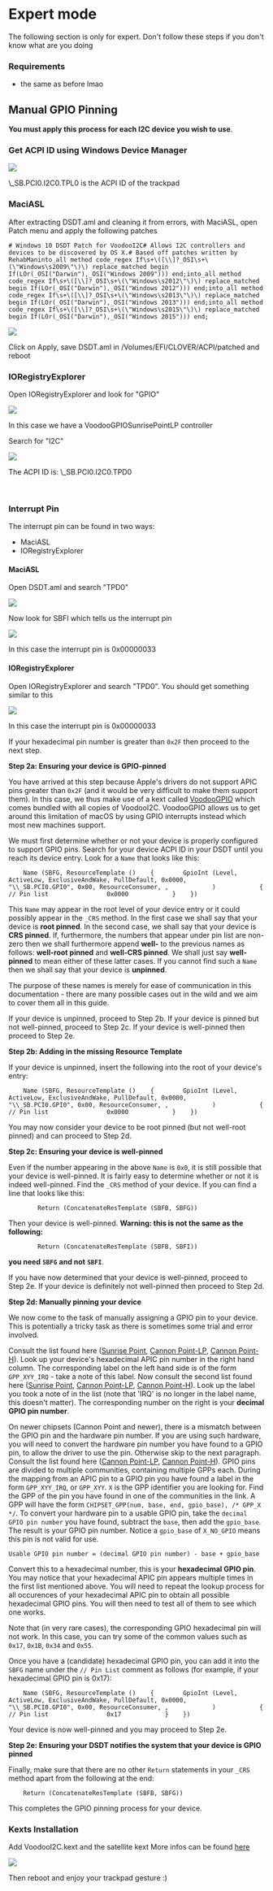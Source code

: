 # Expert mode

The following section is only for expert. Don't follow these steps if you don't know what are you doing

### Requirements <a id="requirements"></a>

* the same as before lmao

## Manual GPIO Pinning <a id="manual-gpio-pinning"></a>

**You must apply this process for each I2C device you wish to use**.

### Get ACPI ID using Windows Device Manager <a id="get-acpi-id-using-windows-device-manager"></a>

![](https://blobscdn.gitbook.com/v0/b/gitbook-28427.appspot.com/o/assets%2F-Lz9HmN8eqkDm_mnJR3I%2F-LzImQenF-Cog1yCLqaL%2F-LzImy5wO7m868iNrnLE%2Fimage.png?alt=media&token=108a99b1-2888-4339-8106-b007260e21f2)

\\_SB.PCI0.I2C0.TPL0 is the ACPI ID of the trackpad

### MaciASL <a id="maciasl"></a>

After extracting DSDT.aml and cleaning it from errors, with MaciASL, open Patch menu and apply the following patches

```text
# Windows 10 DSDT Patch for VoodooI2C# Allows I2C controllers and devices to be discovered by OS X.# Based off patches written by RehabMan​into_all method code_regex If\s+\([\\]?_OSI\s+\(\"Windows\s2009\"\)\) replace_matched begin If(LOr(_OSI("Darwin"),_OSI("Windows 2009"))) end;into_all method code_regex If\s+\([\\]?_OSI\s+\(\"Windows\s2012\"\)\) replace_matched begin If(LOr(_OSI("Darwin"),_OSI("Windows 2012"))) end;into_all method code_regex If\s+\([\\]?_OSI\s+\(\"Windows\s2013\"\)\) replace_matched begin If(LOr(_OSI("Darwin"),_OSI("Windows 2013"))) end;into_all method code_regex If\s+\([\\]?_OSI\s+\(\"Windows\s2015\"\)\) replace_matched begin If(LOr(_OSI("Darwin"),_OSI("Windows 2015"))) end;        
```

![](https://blobscdn.gitbook.com/v0/b/gitbook-28427.appspot.com/o/assets%2F-Lz9HmN8eqkDm_mnJR3I%2F-LzI_kiUfZn2d5fK0Ufq%2F-LzIaKrHrrtz4w43iI2Q%2Fimage.png?alt=media&token=26436759-812d-40ac-8b67-f4610ea85997)

Click on Apply, save DSDT.aml in /Volumes/EFI/CLOVER/ACPI/patched and reboot

### IORegistryExplorer <a id="ioregistryexplorer"></a>

Open IORegistryExplorer and look for "GPIO"

![](https://blobscdn.gitbook.com/v0/b/gitbook-28427.appspot.com/o/assets%2F-Lz9HmN8eqkDm_mnJR3I%2F-LzIkYSnxEBkM1yuqNmt%2F-LzIkxF099BV_Lh11PE4%2Fimage.png?alt=media&token=9641aa87-1cf5-4531-8142-1c2c231ba20e)

In this case we have a VoodooGPIOSunrisePointLP controller

Search for "I2C"

![](https://blobscdn.gitbook.com/v0/b/gitbook-28427.appspot.com/o/assets%2F-Lz9HmN8eqkDm_mnJR3I%2F-LzImQenF-Cog1yCLqaL%2F-LzInyddlEGKIZzyQEKW%2Fimage.png?alt=media&token=9db39853-284b-44f0-b716-e951c028e3c9)

The ACPI ID is: \\_SB.PCI0.I2C0.TPD0

​

### Interrupt Pin <a id="interrupt-pin"></a>

The interrupt pin can be found in two ways:

* MaciASL
* IORegistryExplorer

#### MaciASL <a id="maciasl-1"></a>

Open DSDT.aml and search "TPD0"

![](https://blobscdn.gitbook.com/v0/b/gitbook-28427.appspot.com/o/assets%2F-Lz9HmN8eqkDm_mnJR3I%2F-LzImQenF-Cog1yCLqaL%2F-LzIoikKbBWLemkDbWdN%2Fimage.png?alt=media&token=c2282d22-502c-4c54-9370-cfb11948149f)

Now look for SBFI which tells us the interrupt pin

![](https://blobscdn.gitbook.com/v0/b/gitbook-28427.appspot.com/o/assets%2F-Lz9HmN8eqkDm_mnJR3I%2F-LzImQenF-Cog1yCLqaL%2F-LzIoqV50dj4WWwcI0Te%2Fimage.png?alt=media&token=4902ce29-9b17-4bc6-84e0-22ecfa6dc91e)

In this case the interrupt pin is 0x00000033

#### IORegistryExplorer <a id="ioregistryexplorer-1"></a>

Open IORegistryExplorer and search "TPD0". You should get something similar to this

![](https://blobscdn.gitbook.com/v0/b/gitbook-28427.appspot.com/o/assets%2F-Lz9HmN8eqkDm_mnJR3I%2F-LzImQenF-Cog1yCLqaL%2F-LzIpezSJCSXDjLpnUqM%2Fimage.png?alt=media&token=8954a194-0317-4e4f-a9f6-8dd345cd9eab)

In this case the interrupt pin is 0x00000033

If your hexadecimal pin number is greater than `0x2F` then proceed to the next step.

 **Step 2a: Ensuring your device is GPIO-pinned**

You have arrived at this step because Apple's drivers do not support APIC pins greater than `0x2F` \(and it would be very difficult to make them support them\). In this case, we thus make use of a kext called [VoodooGPIO](https://github.com/coolstar/VoodooGPIO) which comes bundled with all copies of VoodooI2C. VoodooGPIO allows us to get around this limitation of macOS by using GPIO interrupts instead which most new machines support.

We must first determine whether or not your device is properly configured to support GPIO pins. Search for your device ACPI ID in your DSDT until you reach its device entry. Look for a `Name` that looks like this:

```text
    Name (SBFG, ResourceTemplate ()    {        GpioInt (Level, ActiveLow, ExclusiveAndWake, PullDefault, 0x0000,            "\\_SB.PCI0.GPI0", 0x00, ResourceConsumer, ,            )            {   // Pin list                0x0000            }    })
```

This `Name` may appear in the root level of your device entry or it could possibly appear in the `_CRS` method. In the first case we shall say that your device is **root pinned**. In the second case, we shall say that your device is **CRS pinned**. If, furthermore, the numbers that appear under pin list are non-zero then we shall furthermore append **well-** to the previous names as follows: **well-root pinned** and **well-CRS pinned**. We shall just say **well-pinned** to mean either of these latter cases. If you cannot find such a `Name` then we shall say that your device is **unpinned**.

The purpose of these names is merely for ease of communication in this documentation - there are many possible cases out in the wild and we aim to cover them all in this guide.

If your device is unpinned, proceed to Step 2b. If your device is pinned but not well-pinned, proceed to Step 2c. If your device is well-pinned then proceed to Step 2e.

**Step 2b: Adding in the missing Resource Template**

If your device is unpinned, insert the following into the root of your device's entry:

```text
    Name (SBFG, ResourceTemplate ()    {        GpioInt (Level, ActiveLow, ExclusiveAndWake, PullDefault, 0x0000,            "\\_SB.PCI0.GPI0", 0x00, ResourceConsumer, ,            )            {   // Pin list                0x0000            }    })
```

You may now consider your device to be root pinned \(but not well-root pinned\) and can proceed to Step 2d.

**Step 2c: Ensuring your device is well-pinned**

Even if the number appearing in the above `Name` is `0x0`, it is still possible that your device is well-pinned. It is fairly easy to determine whether or not it is indeed well-pinned. Find the `_CRS` method of your device. If you can find a line that looks like this:

```text
        Return (ConcatenateResTemplate (SBFB, SBFG))
```

Then your device is well-pinned. **Warning: this is not the same as the following:**

```text
        Return (ConcatenateResTemplate (SBFB, SBFI))
```

**you need** **`SBFG`** **and not** **`SBFI`**.

If you have now determined that your device is well-pinned, proceed to Step 2e. If your device is definitely not well-pinned then proceed to Step 2d.

**Step 2d: Manually pinning your device**

We now come to the task of manually assigning a GPIO pin to your device. This is potentially a tricky task as there is sometimes some trial and error involved.

Consult the list found here \([Sunrise Point](https://github.com/coreboot/coreboot/blob/master/src/soc/intel/skylake/include/soc/gpio_defs.h#L43), [Cannon Point-LP](https://github.com/coreboot/coreboot/blob/master/src/soc/intel/cannonlake/include/soc/gpio_defs.h#L42), [Cannon Point-H](https://github.com/coreboot/coreboot/blob/master/src/soc/intel/cannonlake/include/soc/gpio_defs_cnp_h.h#L42)\). Look up your device's hexadecimal APIC pin number in the right hand column. The corresponding label on the left hand side is of the form `GPP_XYY_IRQ` - take a note of this label. Now consult the second list found here \([Sunrise Point](https://github.com/coreboot/coreboot/blob/master/src/soc/intel/skylake/include/soc/gpio_soc_defs.h#L37), [Cannon Point-LP](https://github.com/coreboot/coreboot/blob/master/src/soc/intel/cannonlake/include/soc/gpio_soc_defs.h#L45), [Cannon Point-H](https://github.com/coreboot/coreboot/blob/master/src/soc/intel/cannonlake/include/soc/gpio_soc_defs_cnp_h.h#L40)\). Look up the label you took a note of in the list \(note that 'IRQ' is no longer in the label name, this doesn't matter\). The corresponding number on the right is your **decimal GPIO pin number**.

On newer chipsets \(Cannon Point and newer\), there is a mismatch between the GPIO pin and the hardware pin number. If you are using such hardware, you will need to convert the hardware pin number you have found to a GPIO pin, to allow the driver to use the pin. Otherwise skip to the next paragraph. Consult the list found here \([Cannon Point-LP](https://github.com/coolstar/VoodooGPIO/blob/master/VoodooGPIO/CannonLake-LP/VoodooGPIOCannonLakeLP.hpp#L366), [Cannon Point-H](https://github.com/coolstar/VoodooGPIO/blob/master/VoodooGPIO/CannonLake-H/VoodooGPIOCannonLakeH.hpp#L414)\). GPIO pins are divided to multiple communities, containing multiple GPPs each. During the mapping from an APIC pin to a GPIO pin you have found a label in the form `GPP_XYY_IRQ`, or `GPP_XYY`. `X` is the GPP identifier you are looking for. Find the GPP of the pin you have found in one of the communities in the link. A GPP will have the form `CHIPSET_GPP(num, base, end, gpio_base), /* GPP_X */`. To convert your hardware pin to a usable GPIO pin, take the `decimal GPIO pin number` you have found, subtract the `base`, then add the `gpio_base`. The result is your GPIO pin number. Notice a `gpio_base` of `X_NO_GPIO` means this pin is not valid for use.

`Usable GPIO pin number = (decimal GPIO pin number) - base + gpio_base`

Convert this to a hexadecimal number, this is your **hexadecimal GPIO pin**. You may notice that your hexadecimal APIC pin appears multiple times in the first list mentioned above. You will need to repeat the lookup process for all occurences of your hexadecimal APIC pin to obtain all possible hexadecimal GPIO pins. You will then need to test all of them to see which one works.

Note that \(in very rare cases\), the corresponding GPIO hexadecimal pin will not work. In this case, you can try some of the common values such as `0x17`, `0x1B`, `0x34` and `0x55`.

Once you have a \(candidate\) hexadecimal GPIO pin, you can add it into the `SBFG` name under the `// Pin List` comment as follows \(for example, if your hexadecimal GPIO pin is 0x17\):

```text
    Name (SBFG, ResourceTemplate ()    {        GpioInt (Level, ActiveLow, ExclusiveAndWake, PullDefault, 0x0000,            "\\_SB.PCI0.GPI0", 0x00, ResourceConsumer, ,            )            {   // Pin list                0x17            }    })
```

Your device is now well-pinned and you may proceed to Step 2e.

**Step 2e: Ensuring your DSDT notifies the system that your device is GPIO pinned**

Finally, make sure that there are no other `Return` statements in your `_CRS` method apart from the following at the end:

```text
    Return (ConcatenateResTemplate (SBFB, SBFG))
```

This completes the GPIO pinning process for your device.

### Kexts Installation <a id="kexts-installation"></a>

Add VoodooI2C.kext and the satellite kext More infos can be found [here](https://voodooi2c.github.io/#Satellite%20Kexts/Satellite%20Kexts)​

![](https://blobscdn.gitbook.com/v0/b/gitbook-28427.appspot.com/o/assets%2F-Lz9HmN8eqkDm_mnJR3I%2F-LzIkYSnxEBkM1yuqNmt%2F-LzIll1t8iqjFJo4jJjR%2Fimage.png?alt=media&token=c94e2b62-fc8a-4c08-b57b-48f395f84898)

Then reboot and enjoy your trackpad gesture :\)

### ​ <a id="undefined"></a>

